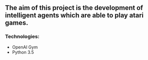 ## The aim of this project is the development of intelligent agents which are able to play atari games.

### Technologies:
* OpenAI Gym
* Python 3.5
